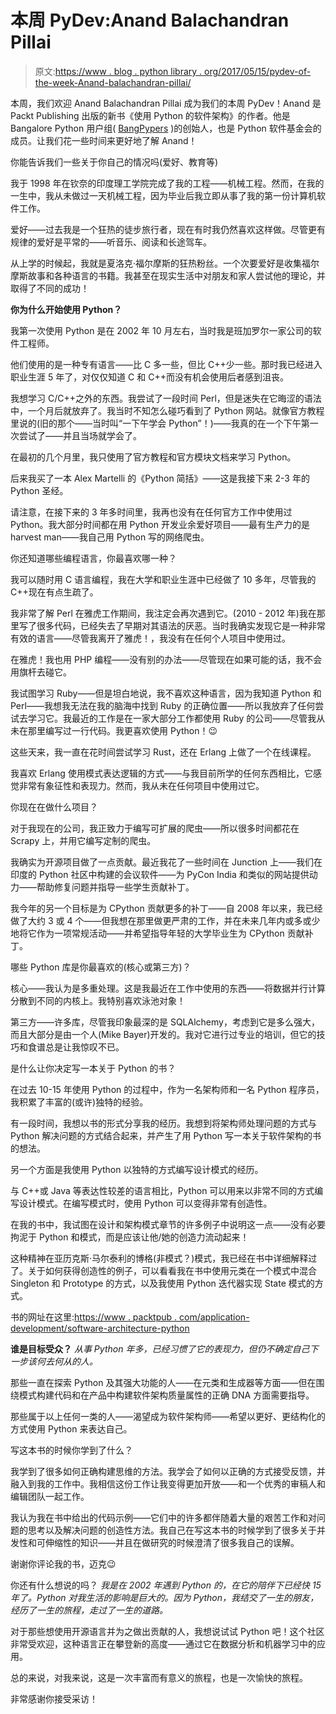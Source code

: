 # 本周 PyDev:Anand Balachandran Pillai

> 原文:[https://www . blog . python library . org/2017/05/15/pydev-of-the-week-Anand-balachandran-pillai/](https://www.blog.pythonlibrary.org/2017/05/15/pydev-of-the-week-anand-balachandran-pillai/)

本周，我们欢迎 Anand Balachandran Pillai 成为我们的本周 PyDev！Anand 是 Packt Publishing 出版的新书《使用 Python 的软件架构》的作者。他是 Bangalore Python 用户组( [BangPypers](https://wiki.python.org/moin/BangPypers) )的创始人，也是 Python 软件基金会的成员。让我们花一些时间来更好地了解 Anand！

你能告诉我们一些关于你自己的情况吗(爱好、教育等)

我于 1998 年在钦奈的印度理工学院完成了我的工程——机械工程。然而，在我的一生中，我从未做过一天机械工程，因为毕业后我立即从事了我的第一份计算机软件工作。

爱好——过去我是一个狂热的徒步旅行者，现在有时我仍然喜欢这样做。尽管更有规律的爱好是平常的——听音乐、阅读和长途驾车。

从上学的时候起，我就是夏洛克·福尔摩斯的狂热粉丝。一个次要爱好是收集福尔摩斯故事和各种语言的书籍。我甚至在现实生活中对朋友和家人尝试他的理论，并取得了不同的成功！

**你为什么开始使用 Python？**

我第一次使用 Python 是在 2002 年 10 月左右，当时我是班加罗尔一家公司的软件工程师。

他们使用的是一种专有语言——比 C 多一些，但比 C++少一些。那时我已经进入职业生涯 5 年了，对仅仅知道 C 和 C++而没有机会使用后者感到沮丧。

我想学习 C/C++之外的东西。我尝试了一段时间 Perl，但是迷失在它晦涩的语法中，一个月后就放弃了。我当时不知怎么碰巧看到了 Python 网站。就像官方教程里说的(旧的那个——当时叫“一下午学会 Python”！)——我真的在一个下午第一次尝试了——并且当场就学会了。

在最初的几个月里，我只使用了官方教程和官方模块文档来学习 Python。

后来我买了一本 Alex Martelli 的《Python 简括》——这是我接下来 2-3 年的 Python 圣经。

请注意，在接下来的 3 年多时间里，我再也没有在任何官方工作中使用过 Python。我大部分时间都在用 Python 开发业余爱好项目——最有生产力的是 harvest man——我自己用 Python 写的网络爬虫。

你还知道哪些编程语言，你最喜欢哪一种？

我可以随时用 C 语言编程，我在大学和职业生涯中已经做了 10 多年，尽管我的 C++现在有点生疏了。

我非常了解 Perl 在雅虎工作期间，我注定会再次遇到它。(2010 - 2012 年)我在那里写了很多代码，已经失去了早期对其语法的厌恶。当时我确实发现它是一种非常有效的语言——尽管我离开了雅虎！，我没有在任何个人项目中使用过。

在雅虎！我也用 PHP 编程——没有别的办法——尽管现在如果可能的话，我不会用旗杆去碰它。

我试图学习 Ruby——但是坦白地说，我不喜欢这种语言，因为我知道 Python 和 Perl——我想我无法在我的脑海中找到 Ruby 的正确位置——所以我放弃了任何尝试去学习它。我最近的工作是在一家大部分工作都使用 Ruby 的公司——尽管我从未在那里编写过一行代码。我更喜欢使用 Python！😉

这些天来，我一直在花时间尝试学习 Rust，还在 Erlang 上做了一个在线课程。

我喜欢 Erlang 使用模式表达逻辑的方式——与我目前所学的任何东西相比，它感觉非常有象征性和表现力。然而，我从未在任何项目中使用过它。

你现在在做什么项目？

对于我现在的公司，我正致力于编写可扩展的爬虫——所以很多时间都花在 Scrapy 上，并用它编写定制的爬虫。

我确实为开源项目做了一点贡献。最近我花了一些时间在 Junction 上——我们在印度的 Python 社区中构建的会议软件——为 PyCon India 和类似的网站提供动力——帮助修复问题并指导一些学生贡献补丁。

我今年的另一个目标是为 CPython 贡献更多的补丁——自 2008 年以来，我已经做了大约 3 或 4 个——但我想在那里做更严肃的工作，并在未来几年内或多或少地将它作为一项常规活动——并希望指导年轻的大学毕业生为 CPython 贡献补丁。

哪些 Python 库是你最喜欢的(核心或第三方)？

核心——我认为是多重处理。这是我最近在工作中使用的东西——将数据并行计算分散到不同的内核上。我特别喜欢泳池对象！

第三方——许多库，尽管我印象最深的是 SQLAlchemy，考虑到它是多么强大，而且大部分是由一个人(Mike Bayer)开发的。我对它进行过专业的培训，但它的技巧和食谱总是让我惊叹不已。

是什么让你决定写一本关于 Python 的书？

在过去 10-15 年使用 Python 的过程中，作为一名架构师和一名 Python 程序员，我积累了丰富的(或许)独特的经验。

有一段时间，我想以书的形式分享我的经历。我想到将架构师处理问题的方式与 Python 解决问题的方式结合起来，并产生了用 Python 写一本关于软件架构的书的想法。

另一个方面是我使用 Python 以独特的方式编写设计模式的经历。

与 C++或 Java 等表达性较差的语言相比，Python 可以用来以非常不同的方式编写设计模式。在编写模式时，使用 Python 可以变得非常有创造性。

在我的书中，我试图在设计和架构模式章节的许多例子中说明这一点——没有必要拘泥于 Python 和模式，而是应该让他/她的创造力流动起来！

这种精神在亚历克斯·马尔泰利的博格(非模式？)模式，我已经在书中详细解释过了。关于如何获得创造性的例子，可以看看我在书中使用元类在一个模式中混合 Singleton 和 Prototype 的方式，以及我使用 Python 迭代器实现 State 模式的方式。

书的网址在这里:[https://www . packtpub . com/application-development/software-architecture-python](https://www.packtpub.com/application-development/software-architecture-python)

**谁是目标受众？**
 *从事 Python 年多，已经习惯了它的表现力，但仍不确定自己下一步该何去何从的人。*

那些一直在探索 Python 及其强大功能的人——在元类和生成器等方面——但在围绕模式构建代码和在产品中构建软件架构质量属性的正确 DNA 方面需要指导。

那些属于以上任何一类的人——渴望成为软件架构师——希望以更好、更结构化的方式使用 Python 来表达自己。

写这本书的时候你学到了什么？

我学到了很多如何正确构建思维的方法。我学会了如何以正确的方式接受反馈，并融入到我的工作中。我相信这份工作让我变得更加开放——和一个优秀的审稿人和编辑团队一起工作。

我认为我在书中给出的代码示例——它们中的许多都伴随着大量的艰苦工作和对问题的思考以及解决问题的创造性方法。我自己在写这本书的时候学到了很多关于并发性和可伸缩性的知识——并且在做研究的时候澄清了很多我自己的误解。

谢谢你评论我的书，迈克😉

你还有什么想说的吗？
 *我是在 2002 年遇到 Python 的，在它的陪伴下已经快 15 年了。Python 对我生活的影响是巨大的。因为 Python，我结交了一生的朋友，经历了一生的旅程，走过了一生的道路。*

对于那些想使用开源语言并为之做出贡献的人，我想说试试 Python 吧！这个社区非常受欢迎，这种语言正在攀登新的高度——通过它在数据分析和机器学习中的应用。

总的来说，对我来说，这是一次丰富而有意义的旅程，也是一次愉快的旅程。

非常感谢你接受采访！